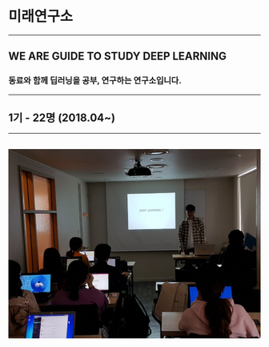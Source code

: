 ﻿# 미래연구소
***
## WE ARE GUIDE TO STUDY DEEP LEARNING

### 동료와 함께 딥러닝을 공부, 연구하는 연구소입니다.

***
## 1기 - 22명 (2018.04~)
***
<img width="40%" height="40%"> ![Alt text](/image/20180415i.jpg) </img>
